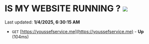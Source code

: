 # IS MY WEBSITE RUNNING ? [![](https://img.shields.io/static/v1?label=Sponsor&message=%E2%9D%A4&logo=GitHub&color=%23fe8e86)](https://github.com/sponsors/Youssef-Lehmam)

Last updated: **1/4/2025, 6:30:15 AM**

- `GET` [https://youssefservice.me](https://youssefservice.me) - **Up** (104ms)
